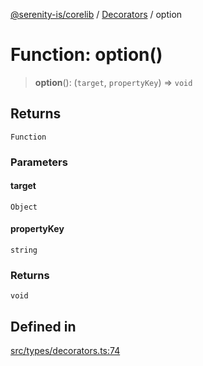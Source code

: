 [@serenity-is/corelib](../../../README.md) / [Decorators](../README.md) / option

# Function: option()

> **option**(): (`target`, `propertyKey`) => `void`

## Returns

`Function`

### Parameters

#### target

`Object`

#### propertyKey

`string`

### Returns

`void`

## Defined in

[src/types/decorators.ts:74](https://github.com/serenity-is/serenity/blob/master/packages/corelib/src/types/decorators.ts#L74)
